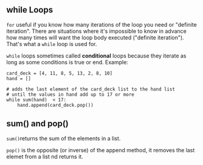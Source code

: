 ## while Loops

`for` useful if you know how many iterations of the loop you need or "definite iteration". There are situations where it's impossible to know in advance
how many times will want the loop body executed ("definite iteration"). That's what a `while` loop is used for. 

`while` loops sometimes called **conditional** loops because they iterate as long as some conditions is true or end. 
Example:
```
card_deck = [4, 11, 8, 5, 13, 2, 8, 10]
hand = []

# adds the last element of the card_deck list to the hand list
# until the values in hand add up to 17 or more
while sum(hand)  < 17:
    hand.append(card_deck.pop())
``` 

## sum() and pop()

`sum()`returns the sum of the elements in a list. 

`pop()` is the opposite (or inverse) of the append method, it removes the last elemet from a list nd returns it.